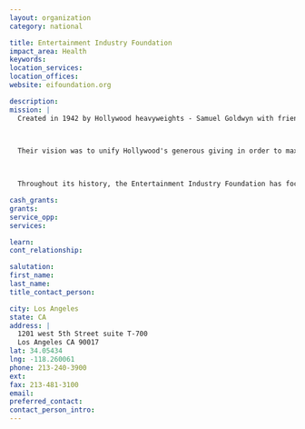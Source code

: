 ```yaml
---
layout: organization
category: national

title: Entertainment Industry Foundation
impact_area: Health
keywords: 
location_services: 
location_offices: 
website: eifoundation.org

description: 
mission: |
  Created in 1942 by Hollywood heavyweights - Samuel Goldwyn with friends Humphrey Bogart, James Cagney, and the Warner brothers, the Entertainment Industry Foundation (formerly Permanent Charities Committee) was established on the belief that the entertainment industry was in a unique position to truly help others.

  

  Their vision was to unify Hollywood's generous giving in order to maximize the amount of charitable dollars raised annually, and guarantee that worthy charities receive these contributions.

  

  Throughout its history, the Entertainment Industry Foundation has focused on some of the most pressing needs of our time: from the first grants directed to wartime agencies like the United States Organizations and American Red Cross, to providing funding and creating awareness to help eradicate childhood polio.

cash_grants: 
grants: 
service_opp: 
services: 

learn: 
cont_relationship: 

salutation: 
first_name: 
last_name: 
title_contact_person: 

city: Los Angeles
state: CA
address: |
  1201 west 5th Street suite T-700  
  Los Angeles CA 90017
lat: 34.05434
lng: -118.260061
phone: 213-240-3900
ext: 
fax: 213-481-3100
email: 
preferred_contact: 
contact_person_intro: 
---
```


